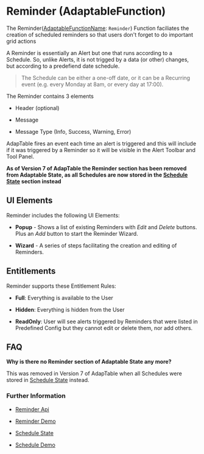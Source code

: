 # Reminder (AdaptableFunction)

The Reminder([AdaptableFunctionName](https://api.adaptabletools.com/modules/_src_predefinedconfig_common_types_.html#adaptablefunctionname): `Reminder`) Function faciliates the creation of scheduled reminders so that users don't forget to do important grid actions

A Reminder is essentially an Alert but one that runs according to a Schedule. So, unlike Alerts, it is not trigged by a data (or other) changes, but according to a predefiend date schedule.

> The Schedule can be either a one-off date, or it can be a Recurring event (e.g. every Monday at 8am, or every day at 17:00).

The Reminder contains 3 elements

- Header (optional)

- Message

- Message Type (Info, Success, Warning, Error)

AdapTable fires an event each time an alert is triggered and this will include if it was triggered by a Reminder so it will be visible in the Alert Toolbar and Tool Panel.

**As of Version 7 of AdapTable the Reminder section has been removed from Adaptable State, as all Schedules are now stored in the [Schedule State](https://api.adaptabletools.com/interfaces/_src_predefinedconfig_schedulestate_.schedulestate.html) section instead**

## UI Elements
Reminder includes the following UI Elements:

- **Popup** - Shows a list of existing Reminders with *Edit* and *Delete* buttons.  Plus an *Add* button to start the Reminder Wizard.

- **Wizard** - A series of steps facilitating the creation and editing of Reminders.

## Entitlements
Reminder supports these Entitlement Rules:

- **Full**: Everything is available to the User

- **Hidden**: Everything is hidden from the User

- **ReadOnly**: User will see alerts triggered by Reminders that were listed in Predefined Config but they cannot edit or delete them, nor add others.

## FAQ

**Why is there no Reminder section of Adaptable State any more?**

This was removed in Version 7 of AdapTable when all Schedules were stored in [Schedule State](https://api.adaptabletools.com/interfaces/_src_predefinedconfig_schedulestate_.schedulestate.html) instead.

### Further Information

- [Reminder Api](https://api.adaptabletools.com/interfaces/_src_api_reminderapi_.reminderapi.html)

- [Reminder Demo](https://demo.adaptabletools.com/alertsmessages/aggridreminderdemo)

- [Schedule State](https://api.adaptabletools.com/interfaces/_src_predefinedconfig_schedulestate_.schedulestate.html)

- [Schedule Demo](https://demo.adaptabletools.com/alertsmessages/aggridschedulesdemo)
